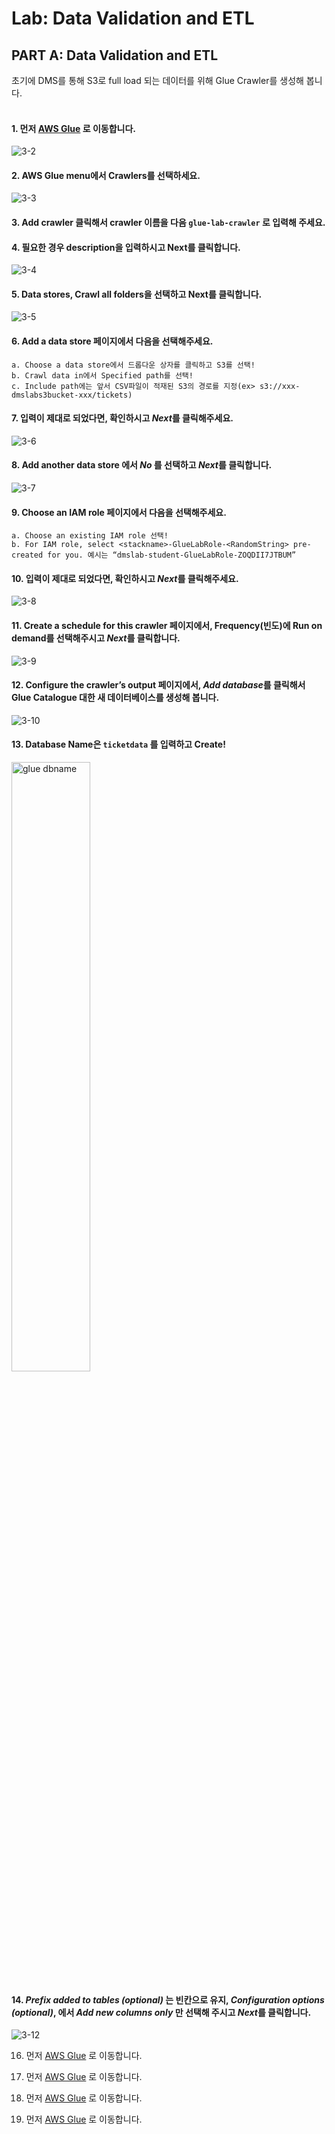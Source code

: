# Lab: Data Validation and ETL

## PART A: Data Validation and ETL<br>
초기에 DMS를 통해 S3로 full load 되는 데이터를 위해 Glue Crawler를 생성해 봅니다.<br><br>
#### 1. 먼저 [**AWS Glue**](https://console.aws.amazon.com/glue/home) 로 이동합니다.
![3-2](https://user-images.githubusercontent.com/105655711/197322091-1206248a-1e51-464f-8699-feb3d58c57f1.png)

#### 2. AWS Glue menu에서 Crawlers를 선택하세요.
![3-3](https://user-images.githubusercontent.com/105655711/197322192-f7d1fffd-ae03-4542-a950-771ef1693e54.png)

#### 3. Add crawler 클릭해서 crawler 이름을 다음 `glue-lab-crawler` 로 입력해 주세요.

#### 4. 필요한 경우 description을 입력하시고 Next를 클릭합니다.
![3-4](https://user-images.githubusercontent.com/105655711/197322549-43c6cf83-439a-4518-b3aa-f4d9bbdf9214.png)

#### 5. **Data stores**, **Crawl all folders**을 선택하고 Next를 클릭합니다.
![3-5](https://user-images.githubusercontent.com/105655711/197322794-99e0b1fd-9804-476c-913b-a5619db3cef3.png)

#### 6. **Add a data store** 페이지에서 다음을 선택해주세요.
	a. Choose a data store에서 드롭다운 상자를 클릭하고 S3를 선택!
	b. Crawl data in에서 Specified path를 선택!
	c. Include path에는 앞서 CSV파일이 적재된 S3의 경로를 지정(ex> s3://xxx-dmslabs3bucket-xxx/tickets)

#### 7. 입력이 제대로 되었다면, 확인하시고 *Next*를 클릭해주세요.
![3-6](https://user-images.githubusercontent.com/105655711/197323218-92a189f4-fbd5-4468-9f72-a5f748377c79.png)

#### 8. Add another data store 에서 *No* 를 선택하고 *Next*를 클릭합니다.
![3-7](https://user-images.githubusercontent.com/105655711/197323390-b930a39c-3906-4fdf-b5f7-6db58693cde9.png)

#### 9. Choose an IAM role 페이지에서 다음을 선택해주세요.
	a. Choose an existing IAM role 선택!
	b. For IAM role, select <stackname>-GlueLabRole-<RandomString> pre-created for you. 예시는 “dmslab-student-GlueLabRole-ZOQDII7JTBUM”

#### 10. 입력이 제대로 되었다면, 확인하시고 *Next*를 클릭해주세요.
![3-8](https://user-images.githubusercontent.com/105655711/197323529-0a57634d-1762-49b2-87c5-785e6771b7a9.png)

#### 11. Create a schedule for this crawler 페이지에서, Frequency(빈도)에 Run on demand를 선택해주시고 *Next*를 클릭합니다.
![3-9](https://user-images.githubusercontent.com/105655711/197323658-99c39a1c-f441-4257-bfd0-c6ea91a10567.png) 

#### 12. Configure the crawler’s output 페이지에서, *Add database*를 클릭해서 Glue Catalogue 대한 새 데이터베이스를 생성해 봅니다. 
![3-10](https://user-images.githubusercontent.com/105655711/197323830-4218bed8-6cf5-4c0e-ab83-a7364fe99dee.png)

#### 13. Database Name은 `ticketdata` 를 입력하고 Create!<br/>
<img src="https://user-images.githubusercontent.com/105655711/197323929-4c4bf4a3-29a3-4539-bd04-fe9d7b964b98.png" width="50%" height="50%" title="px(픽셀) 크기 설정" alt="glue dbname"></img><br/>

#### 14. *Prefix added to tables (optional)* 는 빈칸으로 유지, *Configuration options (optional)*, 에서 *Add new columns only* 만 선택해 주시고 *Next*를 클릭합니다.
![3-12](https://user-images.githubusercontent.com/105655711/197324429-f8c8ecfc-6c58-43a4-835c-89ef061092b3.png) 

16. 먼저 [AWS Glue](https://console.aws.amazon.com/glue/home) 로 이동합니다.

17. 먼저 [AWS Glue](https://console.aws.amazon.com/glue/home) 로 이동합니다.

18. 먼저 [AWS Glue](https://console.aws.amazon.com/glue/home) 로 이동합니다.

19. 먼저 [AWS Glue](https://console.aws.amazon.com/glue/home) 로 이동합니다.
